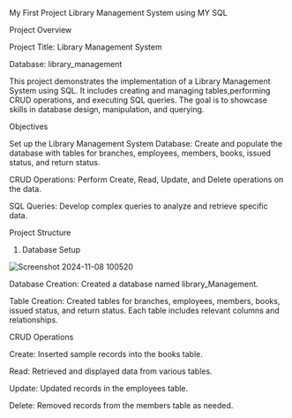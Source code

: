 My First Project Library Management System using MY SQL

Project Overview

Project Title: Library Management System

Database: library_management

This project demonstrates the implementation of a Library Management System using SQL. It includes creating and managing tables,performing CRUD operations, and executing SQL queries. The goal is to showcase skills in database design, manipulation, and querying.

Objectives

Set up the Library Management System Database: Create and populate the database with tables for branches, employees, members, books, issued status, and return status.

CRUD Operations: Perform Create, Read, Update, and Delete operations on the data.

SQL Queries: Develop complex queries to analyze and retrieve specific data.

Project Structure

1. Database Setup

![Screenshot 2024-11-08 100520](https://github.com/user-attachments/assets/0c0f52b1-e556-4279-80e1-503cb4fc199f)

Database Creation: Created a database named library_Management.

Table Creation: Created tables for branches, employees, members, books, issued status, and return status. Each table includes relevant columns and relationships.

 CRUD Operations
 
Create: Inserted sample records into the books table.

Read: Retrieved and displayed data from various tables.

Update: Updated records in the employees table.

Delete: Removed records from the members table as needed.




